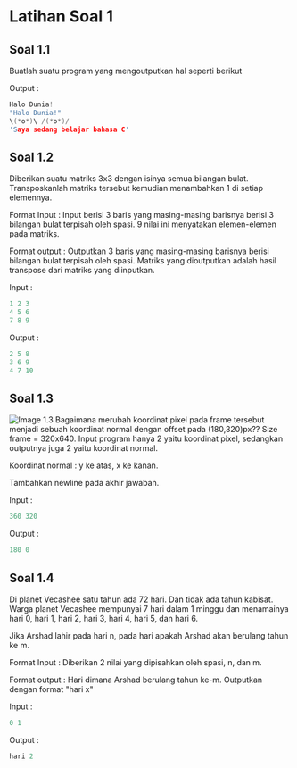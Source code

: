 # Latihan Soal 1

## Soal 1.1
Buatlah suatu program yang mengoutputkan hal seperti berikut

Output :

```c
Halo Dunia!
"Halo Dunia!"
\(*o*)\ /(*o*)/
'Saya sedang belajar bahasa C'
```

## Soal 1.2
Diberikan suatu matriks 3x3 dengan isinya semua bilangan bulat. Transposkanlah matriks tersebut kemudian menambahkan 1 di setiap elemennya.

Format Input :
Input berisi 3 baris yang masing-masing barisnya berisi 3 bilangan bulat terpisah oleh spasi. 9 nilai ini menyatakan elemen-elemen pada matriks.

Format output :
Outputkan 3 baris yang masing-masing barisnya berisi bilangan bulat terpisah oleh spasi. Matriks yang dioutputkan adalah hasil transpose dari matriks yang diinputkan.

Input :

```c
1 2 3
4 5 6
7 8 9
```

Output :

```c
2 5 8
3 6 9
4 7 10
```

## Soal 1.3
![Image 1.3](https://github.com/JagoTeknikCourse/Latihan-Soal/img/img-1-3.png)
Bagaimana merubah koordinat pixel pada frame tersebut menjadi sebuah koordinat normal dengan offset pada (180,320)px?? Size frame = 320x640.
Input program hanya 2 yaitu koordinat pixel, sedangkan outputnya juga 2 yaitu koordinat normal.

Koordinat normal : y ke atas, x ke kanan.

Tambahkan newline pada akhir jawaban.

Input :

```c
360 320
```

Output :

```c
180 0
```

## Soal 1.4
Di planet Vecashee satu tahun ada 72 hari. Dan tidak ada tahun kabisat. Warga planet Vecashee mempunyai 7 hari dalam 1 minggu dan menamainya hari 0, hari 1, hari 2, hari 3, hari 4, hari 5, dan hari 6.

Jika Arshad lahir pada hari n, pada hari apakah Arshad akan berulang tahun ke m.

Format Input :
Diberikan 2 nilai yang dipisahkan oleh spasi, n, dan m.

Format output :
Hari dimana Arshad berulang tahun ke-m. Outputkan dengan format "hari x"

Input :

```c
0 1
```

Output :

```c
hari 2
```